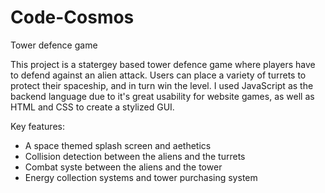 # Code-Cosmos
Tower defence game 

This project is a statergey based tower defence game where players have to defend against an alien attack. Users can place a variety of turrets to protect their spaceship, and in turn win the level. I used JavaScript as the backend language due to it's great usability for website games, as well as HTML and CSS to create a stylized GUI. 

Key features:
- A space themed splash screen and aethetics
- Collision detection between the aliens and the turrets
- Combat syste between the aliens and the tower
- Energy collection systems and tower purchasing system
